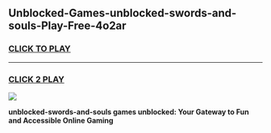
## Unblocked-Games-unblocked-swords-and-souls-Play-Free-4o2ar
<h3>
<a href="https://premium76.site?title=unblocked-swords-and-souls&ref=19M">CLICK TO PLAY</a></h3>
<hr>

<h3>
<a href="https://premium76.site?title=unblocked-swords-and-souls&ref=19M">CLICK 2 PLAY</a>
  
</h3>

<a href="https://premium76.site?title=unblocked-swords-and-souls&ref=19M"><img src="https://clearcache.store/games.png"></a>


**unblocked-swords-and-souls games unblocked: Your Gateway to Fun and Accessible Online Gaming**
